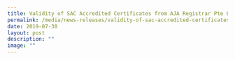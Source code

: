 ```yaml
---
title: Validity of SAC Accredited Certificates from AJA Registrar Pte Ltd
permalink: /media/news-releases/validity-of-sac-accredited-certificates-from-aja-registrar-pte-ltd/
date: 2019-07-30
layout: post
description: ""
image: ""
---
```

